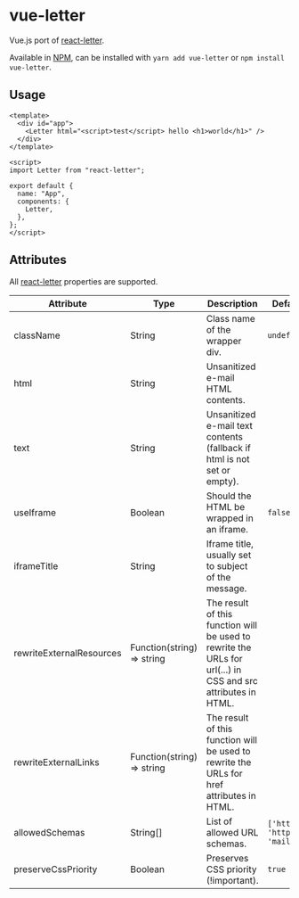 # vue-letter

Vue.js port of [react-letter](https://github.com/mat-sz/react-letter).

Available in [NPM](https://npmjs.com/package/vue-letter), can be installed with `yarn add vue-letter` or `npm install vue-letter`.

## Usage

```
<template>
  <div id="app">
    <Letter html="<script>test</script> hello <h1>world</h1>" />
  </div>
</template>

<script>
import Letter from "react-letter";

export default {
  name: "App",
  components: {
    Letter,
  },
};
</script>
```

## Attributes

All [react-letter](https://github.com/mat-sz/react-letter) properties are supported.

| Attribute                | Type                       | Description                                                                                                  | Default                       |
| ------------------------ | -------------------------- | ------------------------------------------------------------------------------------------------------------ | ----------------------------- |
| className                | String                     | Class name of the wrapper div.                                                                               | `undefined`                   |
| html                     | String                     | Unsanitized e-mail HTML contents.                                                                            |                               |
| text                     | String                     | Unsanitized e-mail text contents (fallback if html is not set or empty).                                     |                               |
| useIframe                | Boolean                    | Should the HTML be wrapped in an iframe.                                                                     | `false`                       |
| iframeTitle              | String                     | Iframe title, usually set to subject of the message.                                                         |                               |
| rewriteExternalResources | Function(string) => string | The result of this function will be used to rewrite the URLs for url(...) in CSS and src attributes in HTML. |                               |
| rewriteExternalLinks     | Function(string) => string | The result of this function will be used to rewrite the URLs for href attributes in HTML.                    |                               |
| allowedSchemas           | String[]                   | List of allowed URL schemas.                                                                                 | `['http', 'https', 'mailto']` |
| preserveCssPriority      | Boolean                    | Preserves CSS priority (!important).                                                                         | `true`                        |
